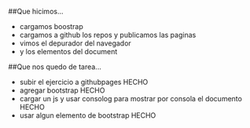 ##Que hicimos...
-  cargamos boostrap
-  cargamos a github los repos y publicamos las paginas
-  vimos el depurador del navegador
-  y los elementos del document
  
    
##Que nos quedo de tarea...
- subir el ejercicio a githubpages HECHO
- agregar bootstrap HECHO
- cargar un js y usar consolog para mostrar por consola el documento HECHO
- usar algun elemento de bootstrap HECHO
